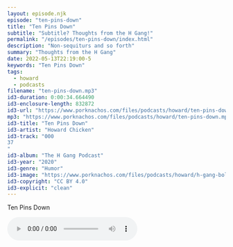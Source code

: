 ```yaml
---
layout: episode.njk
episode: "ten-pins-down"
title: "Ten Pins Down"
subtitle: "Subtitle? Thoughts from the H Gang!"
permalink: "/episodes/ten-pins-down/index.html"
description: "Non-sequiturs and so forth"
summary: "Thoughts from the H Gang"
date: 2022-05-13T22:19:00-5
keywords: "Ten Pins Down"
tags:
  - howard
  - podcasts
filename: "ten-pins-down.mp3"
id3-duration: 0:00:34.664490
id3-enclosure-length: 832872
id3-url: "https://www.porknachos.com/files/podcasts/howard/ten-pins-down.mp3"
mp3: "https://www.porknachos.com/files/podcasts/howard/ten-pins-down.mp3"
id3-title: "Ten Pins Down"
id3-artist: "Howard Chicken"
id3-track: "000
37
"
id3-album: "The H Gang Podcast"
id3-year: "2020"
id3-genre: "Humor"
id3-image: "https://www.porknachos.com/files/podcasts/howard/h-gang-bold.jpg"
id3-copyright: "CC BY 4.0"
id3-explicit: "clean"
---
```

Ten Pins Down

<audio controls>
  <source src="https://www.porknachos.com/files/podcasts/howard/ten-pins-down.mp3">
</audio>
